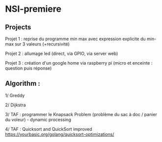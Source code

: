 # NSI-premiere

Projects
--------------------------------------------------------------

Projet 1 : reprise du programme min max avec expression explicite du min-max sur 3 valeurs (+recursivité)

Projet 2 : allumage led (direct, via GPIO, via server web)

Projet 3 : création d'un google home via raspberry pi (micro et enceinte : question puis réponse)


Algorithm :
---------------------------------------------------------------

1/ Greddy

2/ Dijkstra

3/ TAF : programmer le Knapsack Problem (problème du sac à doc / panier du voleur) - dynamic processing

4/ TAF : Quicksort and QuickSort improved
https://yourbasic.org/golang/quicksort-optimizations/
